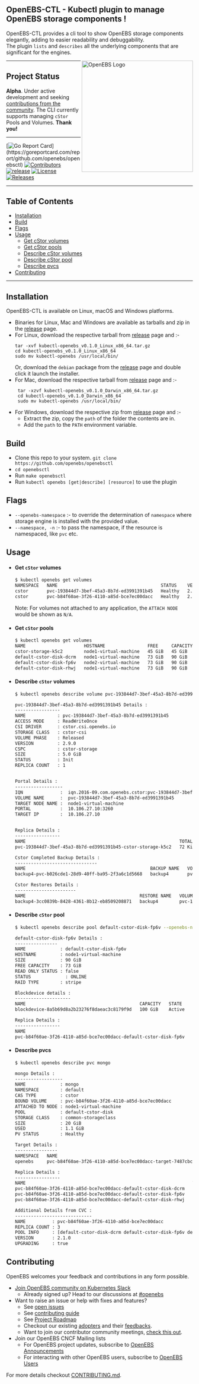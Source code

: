 

## OpenEBS-CTL - Kubectl plugin to manage OpenEBS storage components !

OpenEBS-CTL provides a cli tool to show OpenEBS storage components elegantly, adding to easier
readability and debuggability.<br/>The plugin `lists` and `describes` all the underlying components that are significant
for the engines.

<img width="300" align="right" alt="OpenEBS Logo" src="https://raw.githubusercontent.com/cncf/artwork/master/projects/openebs/stacked/color/openebs-stacked-color.png" xmlns="http://www.w3.org/1999/html">

---

## Project Status

<b>Alpha</b>. Under active development and seeking [contributions from the community](#contributing).
The CLI currently supports managing `cStor` Pools and Volumes. **Thank you!**

---

[![Go Report Card](https://goreportcard.com/badge/github.com/openebs/openebsctl?)](https://goreportcard.com/report/github.com/openebs/openebsctl)
[![Contributors](https://img.shields.io/github/contributors/openebs/openebsctl)](https://github.com/openebs/openebsctl/graphs/contributors)
[![release](https://img.shields.io/github/release-pre/openebs/openebsctl.svg)](https://github.com/openebs/openebsctl/releases)
[![License](https://img.shields.io/badge/License-Apache%202.0-blue.svg)](https://github.com/mum4k/termdash/blob/master/LICENSE)
[![Releases](https://img.shields.io/github/downloads/openebs/openebsctl/total.svg)](https://github.com//openebs/openebsctl/releases)

---
## Table of Contents
* [Installation](#installation)
* [Build](#build)
* [Flags](#flags)
* [Usage](#usage)
    * [Get cStor volumes](#get-cstor-volumes)
    * [Get cStor pools](#get-cstor-pools)
    * [Describe cStor volumes](#describe-cstor-volumes)
    * [Describe cStor pool](#describe-cstor-pool)
    * [Describe pvcs](#describe-pvcs)
* [Contributing](#contributing)

---
## Installation
OpenEBS-CTL is available on Linux, macOS and Windows platforms.

* Binaries for Linux, Mac and Windows are available as tarballs and zip in the [release](https://github.com/openebs/openebsctl/releases) page.
* For Linux, download the respective tarball from [release](https://github.com/openebs/openebsctl/releases) page and :-
   ```shell
   tar -xvf kubectl-openebs_v0.1.0_Linux_x86_64.tar.gz
   cd kubectl-openebs_v0.1.0_Linux_x86_64
   sudo mv kubectl-openebs /usr/local/bin/
   ```
  Or, download the `debian` package from the [release](https://github.com/openebs/openebsctl/releases) page and double click it launch the installer.
* For Mac, download the respective tarball from [release](https://github.com/openebs/openebsctl/releases) page and :-
  ```shell
   tar -xzvf kubectl-openebs_v0.1.0_Darwin_x86_64.tar.gz
   cd kubectl-openebs_v0.1.0_Darwin_x86_64
   sudo mv kubectl-openebs /usr/local/bin/
   ```
* For Windows, download the respective zip from [release](https://github.com/openebs/openebsctl/releases) page and :-
    - Extract the zip, copy the `path` of the folder the contents are in.
    - Add the `path` to the `PATH` environment variable.
## Build

- Clone this repo to your system. `git clone https://github.com/openebs/openebsctl`
- `cd openebsctl`
- Run `make openebsctl`
- Run `kubectl openebs [get|describe] [resource]` to use the plugin

## Flags
* `--openebs-namespace` :- to override the determination of `namespace` where storage engine is installed with the provided value.
* `--namespace, -n` :- to pass the namespace, if the resource is namespaced, like `pvc` etc.

## Usage
* #### Get `cStor` volumes
  ```bash
  $ kubectl openebs get volumes
  NAMESPACE   NAME                                       STATUS    VERSION    CAPACITY   STORAGE CLASS         ATTACHED   ACCESS MODE      ATTACHED NODE
  cstor       pvc-193844d7-3bef-45a3-8b7d-ed3991391b45   Healthy   2.9.0      5.0 GiB    cstor-csi-sc          Bound      ReadWriteOnce    N/A
  cstor       pvc-b84f60ae-3f26-4110-a85d-bce7ec00dacc   Healthy   2.0.0      20 GiB     common-storageclass   Bound      ReadWriteOnce    node1-virtual-machine
  ```
  Note: For volumes not attached to any application, the `ATTACH NODE` would be shown as `N/A`.

* #### Get `cStor` pools
  ```bash
  $ kubectl openebs get volumes
  NAME                      HOSTNAME                FREE     CAPACITY   READ ONLY   PROVISIONED REPLICAS   HEALTHY REPLICAS   STATUS    AGE
  cstor-storage-k5c2        node1-virtual-machine   45 GiB   45 GiB     false       1                      0                  ONLINE    10d2h
  default-cstor-disk-dcrm   node1-virtual-machine   73 GiB   90 GiB     false       7                      7                  ONLINE    27d2h
  default-cstor-disk-fp6v   node2-virtual-machine   73 GiB   90 GiB     false       7                      7                  ONLINE    27d2h
  default-cstor-disk-rhwj   node1-virtual-machine   73 GiB   90 GiB     false       7                      4                  OFFLINE   27d2h
  ```
* #### Describe `cStor` volumes
  ```bash
  $ kubectl openebs describe volume pvc-193844d7-3bef-45a3-8b7d-ed3991391b45

  pvc-193844d7-3bef-45a3-8b7d-ed3991391b45 Details :
  -----------------
  NAME            : pvc-193844d7-3bef-45a3-8b7d-ed3991391b45
  ACCESS MODE     : ReadWriteOnce
  CSI DRIVER      : cstor.csi.openebs.io
  STORAGE CLASS   : cstor-csi
  VOLUME PHASE    : Released
  VERSION         : 2.9.0
  CSPC            : cstor-storage
  SIZE            : 5.0 GiB
  STATUS          : Init
  REPLICA COUNT	  : 1
  
  
  Portal Details :
  ------------------
  IQN              :  iqn.2016-09.com.openebs.cstor:pvc-193844d7-3bef-45a3-8b7d-ed3991391b45
  VOLUME NAME      :  pvc-193844d7-3bef-45a3-8b7d-ed3991391b45
  TARGET NODE NAME :  node1-virtual-machine
  PORTAL           :  10.106.27.10:3260
  TARGET IP        :  10.106.27.10
  
  
  Replica Details :
  -----------------
  NAME                                                          TOTAL    USED      STATUS    AGE
  pvc-193844d7-3bef-45a3-8b7d-ed3991391b45-cstor-storage-k5c2   72 KiB   4.8 MiB   Healthy   10d3h
  
  Cstor Completed Backup Details :
  -------------------------------
  NAME                                               BACKUP NAME   VOLUME NAME                                LAST SNAP NAME
  backup4-pvc-b026cde1-28d9-40ff-ba95-2f3a6c1d5668   backup4       pvc-193844d7-3bef-45a3-8b7d-ed3991391b45   backup4
  
  Cstor Restores Details :
  -----------------------
  NAME                                           RESTORE NAME   VOLUME NAME                                RESTORE SOURCE       STORAGE CLASS   STATUS
  backup4-3cc0839b-8428-4361-8b12-eb8509208871   backup4        pvc-193844d7-3bef-45a3-8b7d-ed3991391b45   192.168.1.165:9000   cstor-csi       0
  ```
* #### Describe `cStor` pool
  ```bash
  $ kubectl openebs describe pool default-cstor-disk-fp6v --openebs-namespace=openebs
  
  default-cstor-disk-fp6v Details :
  ----------------
  NAME             : default-cstor-disk-fp6v
  HOSTNAME         : node1-virtual-machine
  SIZE             : 90 GiB
  FREE CAPACITY    : 73 GiB
  READ ONLY STATUS : false
  STATUS	         : ONLINE
  RAID TYPE        : stripe
  
  Blockdevice details :
  ---------------------
  NAME                                           CAPACITY   STATE
  blockdevice-8a5b69d8a2b23276f8daeac3c8179f9d   100 GiB    Active
  
  Replica Details :
  -----------------
  NAME                                                               PVC NAME   SIZE      STATE
  pvc-b84f60ae-3f26-4110-a85d-bce7ec00dacc-default-cstor-disk-fp6v   mongo      992 MiB   Healthy
  ```
* #### Describe pvcs
  ```bash
  $ kubectl openebs describe pvc mongo

  mongo Details :
  ------------------
  NAME             : mongo
  NAMESPACE        : default
  CAS TYPE         : cstor
  BOUND VOLUME     : pvc-b84f60ae-3f26-4110-a85d-bce7ec00dacc
  ATTACHED TO NODE : node1-virtual-machine
  POOL             : default-cstor-disk
  STORAGE CLASS    : common-storageclass
  SIZE             : 20 GiB
  USED             : 1.1 GiB
  PV STATUS	       : Healthy
  
  Target Details :
  ----------------
  NAMESPACE   NAME                                                              READY   STATUS    AGE      IP           NODE
  openebs     pvc-b84f60ae-3f26-4110-a85d-bce7ec00dacc-target-7487cbc8bc5ttzl   3/3     Running   26d22h   172.17.0.7   node1-virtual-machine
  
  Replica Details :
  -----------------
  NAME                                                               TOTAL     USED      STATUS    AGE
  pvc-b84f60ae-3f26-4110-a85d-bce7ec00dacc-default-cstor-disk-dcrm   992 MiB   1.1 GiB   Healthy   26d23h
  pvc-b84f60ae-3f26-4110-a85d-bce7ec00dacc-default-cstor-disk-fp6v   992 MiB   1.1 GiB   Healthy   26d23h
  pvc-b84f60ae-3f26-4110-a85d-bce7ec00dacc-default-cstor-disk-rhwj   682 MiB   832 MiB   Offline   26d23h
  
  Additional Details from CVC :
  -----------------------------
  NAME          : pvc-b84f60ae-3f26-4110-a85d-bce7ec00dacc
  REPLICA COUNT : 3
  POOL INFO     : [default-cstor-disk-dcrm default-cstor-disk-fp6v default-cstor-disk-rhwj]
  VERSION       : 2.1.0
  UPGRADING     : true
  ```
## Contributing

OpenEBS welcomes your feedback and contributions in any form possible.

- [Join OpenEBS community on Kubernetes Slack](https://kubernetes.slack.com)
    - Already signed up? Head to our discussions at [#openebs](https://kubernetes.slack.com/messages/openebs/)
- Want to raise an issue or help with fixes and features?
    - See [open issues](https://github.com/openebs/openebs/issues)
    - See [contributing guide](./CONTRIBUTING.md)
    - See [Project Roadmap](https://github.com/openebs/openebsctl/projects/1)
    - Checkout our existing [adopters](https://github.com/openebs/openebs/tree/master/adopters) and their [feedbacks](https://github.com/openebs/openebs/issues/2719).
    - Want to join our contributor community meetings, [check this out](https://hackmd.io/mfG78r7MS86oMx8oyaV8Iw?view).
- Join our OpenEBS CNCF Mailing lists
    - For OpenEBS project updates, subscribe to [OpenEBS Announcements](https://lists.cncf.io/g/cncf-openebs-announcements)
    - For interacting with other OpenEBS users, subscribe to [OpenEBS Users](https://lists.cncf.io/g/cncf-openebs-users)


For more details checkout [CONTRIBUTING.md](./CONTRIBUTING.md).

